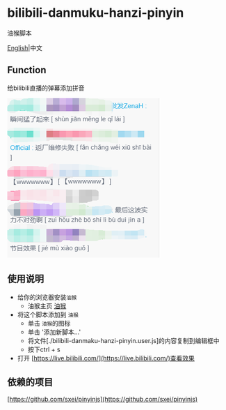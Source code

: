 # bilibili-danmuku-hanzi-pinyin
油猴脚本

[English](./README.md)|中文

## Function

给bilibili直播的弹幕添加拼音

![](images/display.png)

## 使用说明
* 给你的浏览器安装`油猴`
  * 油猴主页 [油猴](https://www.tampermonkey.net/)
* 将这个脚本添加到 `油猴`
  * 单击 `油猴`的图标
  * 单击 '添加新脚本...'
  * 将文件[./bilibili-danmaku-hanzi-pinyin.user.js]的内容复制到编辑框中
  * 按下ctrl + s
* 打开 [https://live.bilibili.com/](https://live.bilibili.com/)查看效果
## 依赖的项目
[https://github.com/sxei/pinyinjs](https://github.com/sxei/pinyinjs)

